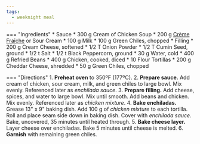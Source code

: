 ```yaml
---
tags:
  - weeknight meal
---
```

=== "Ingredients"
    * Sauce
        * 300 g Cream of Chicken Soup
        * 200 g [Crème Fraîche](../../sauces-seasonings/sauces/creme-fraiche.md) or Sour Cream
        * 100 g Milk
        * 100 g Green Chiles, chopped
    * Filling
        * 200 g Cream Cheese, softened
        * 1/2 T Onion Powder
        * 1/2 T Cumin Seed, ground
        * 1/2 t Salt
        * 1/2 t Black Peppercorn, ground
        * 30 g Water, cold
        * 400 g Refried Beans
        * 400 g Chicken, cooked, diced
    * 10 Flour Tortillas
    * 200 g Cheddar Cheese, shredded
    * 50 g Green Chiles, chopped

=== "Directions"
    1. **Preheat oven** to 350ºF (177ºC).
    2. **Prepare sauce.** Add cream of chicken, sour cream, milk, and green chiles to large bowl. Mix evenly. Referenced later as *enchilada sauce*.
    3. **Prepare filling.** Add cheese, spices, and water to large bowl. Mix until smooth. Add beans and chicken. Mix evenly. Referenced later as *chicken mixture*.
    4. **Bake enchiladas.** Grease 13" x 9" baking dish. Add 100 g of *chicken mixture* to each tortilla. Roll and place seam side down in baking dish. Cover with *enchilada sauce*. Bake, uncovered, 35 minutes until heated through.
    5. **Bake cheese layer.** Layer cheese over enchiladas. Bake 5 minutes until cheese is melted.
    6. **Garnish** with remaining green chiles.

[^1]: Vogt, Brenda.
[^2]:
    ["Creamy Chicken Enchiladas."](https://www.tasteofhome.com/recipes/creamy-chicken-enchiladas/) *Taste of Home.* 10 April 2008.
